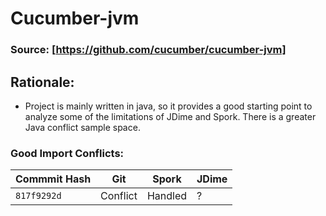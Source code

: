 # Cucumber-jvm

### Source: [https://github.com/cucumber/cucumber-jvm]


## Rationale:
* Project is mainly written in java, so it provides a good starting point to analyze some of the limitations of JDime and Spork. There is a greater Java conflict sample space.

### Good Import Conflicts:
Commmit Hash | Git | Spork | JDime
--- | --- | --- | ---
`817f9292d` | Conflict | Handled | ?